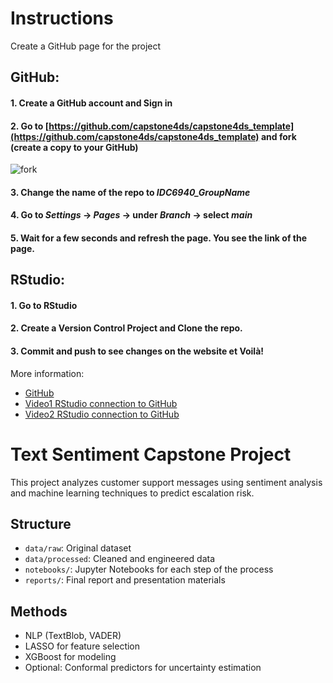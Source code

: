 # Instructions

Create a GitHub page for the project

## GitHub:
#### 1. Create a GitHub account and Sign in
#### 2. Go to [https://github.com/capstone4ds/capstone4ds_template](https://github.com/capstone4ds/capstone4ds_template) and fork (create a copy to your GitHub)
![fork](fork.png)
#### 3. Change the name of the repo to *IDC6940_GroupName*
#### 4. Go to *Settings* -> *Pages* -> under *Branch* -> select *main*
#### 5. Wait for a few seconds and refresh the page. You see the link of the page. 

## RStudio:
#### 1. Go to RStudio
#### 2. Create a Version Control Project and Clone the repo.
#### 3. Commit and push to see changes on the website et Voilà!

More information:
- [GitHub](https://happygitwithr.com/index.html)
- [Video1 RStudio connection to GitHub](https://www.youtube.com/watch?v=MdmnE3AnkQE)
- [Video2 RStudio connection to GitHub](https://www.youtube.com/watch?v=jN6tvgt3GK8)

# Text Sentiment Capstone Project

This project analyzes customer support messages using sentiment analysis and machine learning techniques to predict escalation risk.

## Structure
- `data/raw`: Original dataset
- `data/processed`: Cleaned and engineered data
- `notebooks/`: Jupyter Notebooks for each step of the process
- `reports/`: Final report and presentation materials

## Methods
- NLP (TextBlob, VADER)
- LASSO for feature selection
- XGBoost for modeling
- Optional: Conformal predictors for uncertainty estimation

